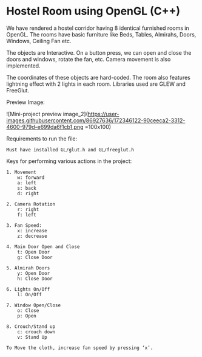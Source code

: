 # Hostel Room using OpenGL (C++)

We have rendered a hostel corridor having 8 identical furnished rooms in OpenGL.
The rooms have basic furniture like Beds, Tables, Almirahs, Doors, Windows, Ceiling Fan etc.

The objects are Interactive. On a button press, we can open and close the doors and windows, rotate the fan, etc.
Camera movement is also implemented.

The coordinates of these objects are hard-coded. 
The room also features lightning effect with 2 lights in each room.
Libraries used are GLEW and FreeGlut.

Preview Image:

![Mini-project preview image_2](https://user-images.githubusercontent.com/86927636/172346122-90ceeca2-3312-4600-979d-e699da6f1cb1.png =100x100)


Requirements to run the file:

	Must have installed GL/glut.h and GL/freeglut.h

Keys for performing various actions in the project:

	1. Movement
		w: forward
		a: left
		s: back
		d: right

	2. Camera Rotation
		r: right
		f: left

	3. Fan Speed:
		x: increase
		z: decrease		

	4. Main Door Open and Close
		t: Open Door
		g: Close Door

	5. Almirah Doors
		y: Open Door
		h: Close Door

	6. Lights On/Off
		l: On/Off

	7. Window Open/Close
		o: Close
		p: Open

	8. Crouch/Stand up
		c: crouch down
		v: Stand Up

	To Move the cloth, increase fan speed by pressing ‘x’.
